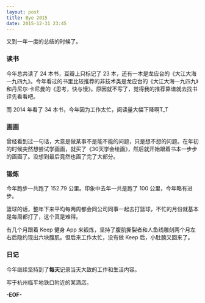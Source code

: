 ```yaml
---
layout: post
title: Bye 2015
date: 2015-12-31 23:45
---
```


又到一年一度的总结的时候了。

### 读书

今年总共读了 24 本书，豆瓣上只标记了 23 本，还有一本是龙应台的《大江大海一九四九》。今年看过的书里比较推荐的非技术类是龙应台的《大江大海一九四九》和丹尼尔·卡尼曼的《思考，快与慢》。原因就不写了，觉得我的推荐靠谱就去找书评先看看吧。

而 2014 年看了 34 本书，今年因为工作太忙，阅读量大幅下降啊T\_T

### 画画

曾经看到过一句话，大意是做某事不是能不能的问题，只是想不想的问题。在年初的时候突然想尝试学画画，就买了《30天学会绘画》，然后就开始跟着书本一步步的画画了。没想到最后竟然也画了完了大部分。

### 锻炼

今年跑步一共跑了 152.79 公里。印象中去年一共是跑了 100 公里，今年略有进步。

篮球的话，整年下来平均每两周都会同公司同事一起去打篮球，不忙的月份就基本是每周都打了，这个真是难得。

有几个月跟着 Keep 健身 App 来锻炼，坚持了腹肌撕裂者和人鱼线雕刻两个月左右后隐约现出六块腹肌。但后来工作太忙，没有做 Keep 后，小肚腩又回来了。

### 日记

今年继续坚持到了**每天**记录当天大致的工作和生活内容。

写于杭州临平地铁口附近的某酒店。

**-EOF-**

